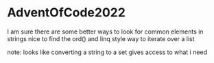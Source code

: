 # AdventOfCode2022
I am sure there are some better ways to look for common elements in strings
nice to find the ord() and linq style way to iterate over a list

note: looks like converting a string to a set gives access to what i need
